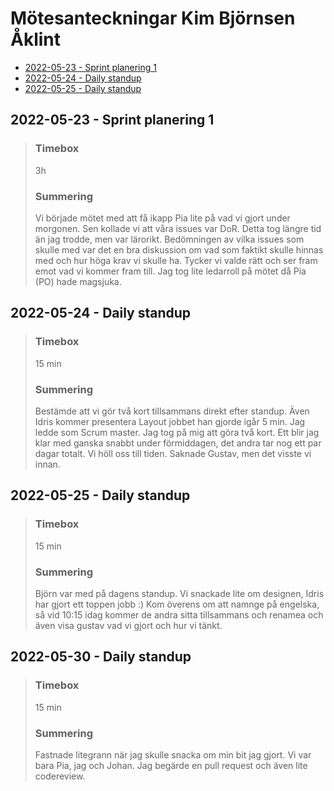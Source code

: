 # Mötesanteckningar Kim Björnsen Åklint

- [2022-05-23 - Sprint planering 1](#2022-05-23---sprint-planering-1)
- [2022-05-24 - Daily standup](#2022-05-24---daily-standup)
- [2022-05-25 - Daily standup](#2022-05-25---daily-standup)
  
## 2022-05-23 - Sprint planering 1

> ### Timebox
> 3h
> ### Summering
> Vi började mötet med att få ikapp Pia lite på vad vi gjort under morgonen. Sen kollade vi att våra issues var DoR. Detta tog längre tid än jag trodde, men var lärorikt.
> Bedömningen av vilka issues som skulle med var det en bra diskussion om vad som faktikt skulle hinnas med och hur höga krav vi skulle ha. Tycker vi valde rätt och ser fram emot vad vi kommer fram till.
> Jag tog lite ledarroll på mötet då Pia (PO) hade magsjuka.

## 2022-05-24 - Daily standup

> ### Timebox
> 15 min
> ### Summering
> Bestämde att vi gör två kort tillsammans direkt efter standup. Även Idris kommer presentera Layout jobbet han gjorde igår 5 min.
> Jag ledde som Scrum master.
> Jag tog på mig att göra två kort. Ett blir jag klar med ganska snabbt under förmiddagen, det andra tar nog ett par dagar totalt.
> Vi höll oss till tiden. Saknade Gustav, men det visste vi innan.

## 2022-05-25 - Daily standup

> ### Timebox
> 15 min
> ### Summering
> Björn var med på dagens standup. Vi snackade lite om designen, Idris har gjort ett toppen jobb :)
> Kom överens om att namnge på engelska, så vid 10:15 idag kommer de andra sitta tillsammans och renamea och även visa gustav vad vi gjort och hur vi tänkt.
> 
## 2022-05-30 - Daily standup

> ### Timebox
> 15 min
> ### Summering
> Fastnade litegrann när jag skulle snacka om min bit jag gjort. Vi var bara Pia, jag och Johan. Jag begärde en pull request och även lite codereview.